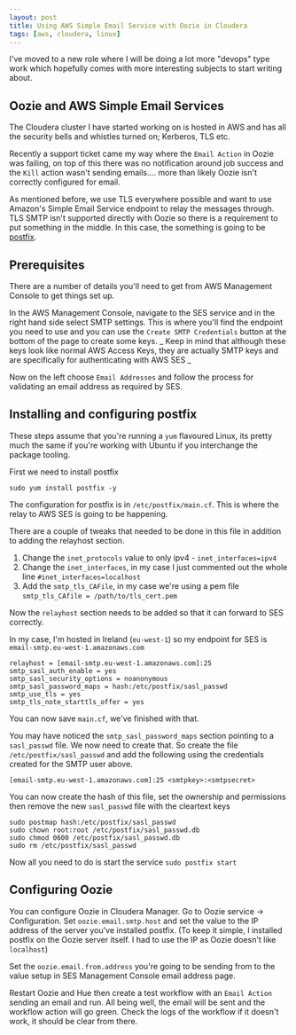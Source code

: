 ```yaml
---
layout: post
title: Using AWS Simple Email Service with Oozie in Cloudera
tags: [aws, cloudera, linux]
---
```


I've moved to a new role where I will be doing a lot more "devops" type work which hopefully comes with more interesting subjects to start writing about.

## Oozie and AWS Simple Email Services

The Cloudera cluster I have started working on is hosted in AWS and has all the security bells and whistles turned on; Kerberos, TLS etc.

Recently a support ticket came my way where the `Email Action` in Oozie was failing, on top of this there was no notification around job success and the `Kill` action wasn't sending emails.... more than likely Oozie isn't correctly configured for email.

As mentioned before, we use TLS everywhere possible and want to use Amazon's Simple Email Service endpoint to relay the messages through. TLS SMTP isn't supported directly with Oozie so there is a requirement to put something in the middle. In this case, the something is going to be [postfix](http://www.postfix.org).

## Prerequisites

There are a number of details you'll need to get from AWS Management Console to get things set up.

In the AWS Management Console, navigate to the SES service and in the right hand side select SMTP settings. This is where you'll find the endpoint you need to use and you can use the `Create SMTP Credentials` button at the bottom of the page to create some keys. _ Keep in mind that although these keys look like normal AWS Access Keys, they are actually SMTP keys and are specifically for authenticating with AWS SES _

Now on the left choose `Email Addresses` and follow the process for validating an email address as required by SES.

## Installing and configuring postfix

These steps assume that you're running a `yum` flavoured Linux, its pretty much the same if you're working with Ubuntu if you interchange the package tooling.

First we need to install postfix

```
sudo yum install postfix -y
```

The configuration for postfix is in `/etc/postfix/main.cf`. This is where the relay to AWS SES is going to be happening.

There are a couple of tweaks that needed to be done in this file in addition to adding the relayhost section.

1. Change the `inet_protocols` value to only ipv4 - `inet_interfaces=ipv4`
2. Change the `inet_interfaces`, in my case I just commented out the whole line `#inet_interfaces=localhost`
3. Add the `smtp_tls_CAFile`, in my case we're using a pem file `smtp_tls_CAfile = /path/to/tls_cert.pem`

Now the `relayhost` section needs to be added so that it can forward to SES correctly.

In my case, I'm hosted in Ireland (`eu-west-1`) so my endpoint for SES is `email-smtp.eu-west-1.amazonaws.com`

```
relayhost = [email-smtp.eu-west-1.amazonaws.com]:25
smtp_sasl_auth_enable = yes
smtp_sasl_security_options = noanonymous
smtp_sasl_password_maps = hash:/etc/postfix/sasl_passwd
smtp_use_tls = yes
smtp_tls_note_starttls_offer = yes
```

You can now save `main.cf`, we've finished with that.

You may have noticed the `smtp_sasl_password_maps` section pointing to a `sasl_passwd` file. We now need to create that. So create the file `/etc/postfix/sasl_passwd` and add the following using the credentials created for the SMTP user above.

```
[email-smtp.eu-west-1.amazonaws.com]:25 <smtpkey>:<smtpsecret>
```

You can now create the hash of this file, set the ownership and permissions then remove the new `sasl_passwd` file with the cleartext keys

```
sudo postmap hash:/etc/postfix/sasl_passwd
sudo chown root:root /etc/postfix/sasl_passwd.db
sudo chmod 0600 /etc/postfix/sasl_passwd.db
sudo rm /etc/postfix/sasl_passwd
```

Now all you need to do is start the service `sudo postfix start`

## Configuring Oozie

You can configure Oozie in Cloudera Manager. Go to Oozie service -> Configuration. Set `oozie.email.smtp.host` and set the value to the IP address of the server you've installed postfix. (To keep it simple, I installed postfix on the Oozie server itself. I had to use the IP as Oozie doesn't like `localhost`)

Set the `oozie.email.from.address` you're going to be sending from to the value setup in SES Management Console email address page.

Restart Oozie and Hue then create a test workflow with an `Email Action` sending an email and run. All being well, the email will be sent and the workflow action will go green. Check the logs of the workflow if it doesn't work, it should be clear from there.
